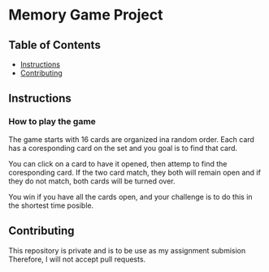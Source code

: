 # Memory Game Project

## Table of Contents

* [Instructions](#instructions)
* [Contributing](#contributing)

## Instructions

### How to play the game
The game starts with 16 cards are organized ina random order. 
Each card has a coresponding card on the set and you goal is to find that card.

You can click on a card to have it opened, then attemp to find the coresponding card.
If the two card match, they both will remain open and if they do not match, both cards will be turned over.

You win if you have all the cards open, and your challenge is to do this in the shortest time posible.

## Contributing

This repository is private and is to be use as my assignment submision Therefore, I will not accept pull requests.
